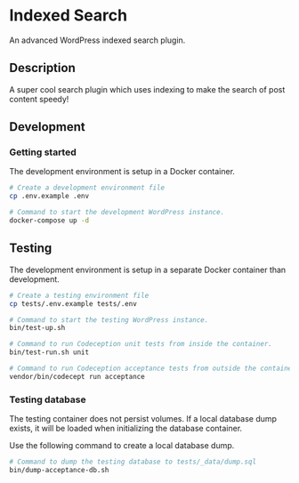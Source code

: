 # Indexed Search

An advanced WordPress indexed search plugin.

## Description

A super cool search plugin which uses indexing to make the search of post content speedy!

## Development

### Getting started

The development environment is setup in a Docker container.

```sh
# Create a development environment file
cp .env.example .env

# Command to start the development WordPress instance.
docker-compose up -d
```

## Testing

The development environment is setup in a separate Docker container than development.

```sh
# Create a testing environment file
cp tests/.env.example tests/.env

# Command to start the testing WordPress instance.
bin/test-up.sh

# Command to run Codeception unit tests from inside the container.
bin/test-run.sh unit

# Command to run Codeception acceptance tests from outside the container.
vendor/bin/codecept run acceptance
```

### Testing database

The testing container does not persist volumes. If a local database dump exists, it will be loaded when initializing the database container.

Use the following command to create a local database dump.

```sh
# Command to dump the testing database to tests/_data/dump.sql
bin/dump-acceptance-db.sh
```
